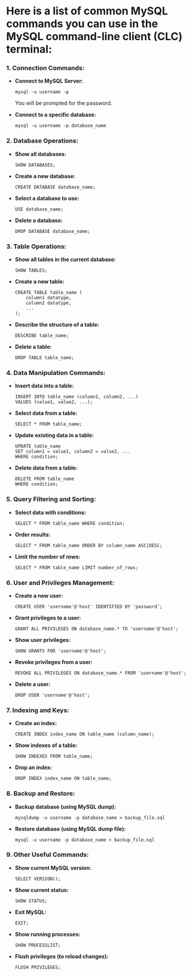 # Here is a list of common MySQL commands you can use in the MySQL command-line client (CLC) terminal:

### 1\. **Connection Commands:**

-   **Connect to MySQL Server:**

    ```
    mysql -u username -p

    ```

    You will be prompted for the password.

-   **Connect to a specific database:**

    ```
    mysql -u username -p database_name

    ```

### 2\. **Database Operations:**

-   **Show all databases:**

    ```
    SHOW DATABASES;

    ```

-   **Create a new database:**

    ```
    CREATE DATABASE database_name;

    ```

-   **Select a database to use:**

    ```
    USE database_name;

    ```

-   **Delete a database:**

    ```
    DROP DATABASE database_name;

    ```

### 3\. **Table Operations:**

-   **Show all tables in the current database:**

    ```
    SHOW TABLES;

    ```

-   **Create a new table:**

    ```
    CREATE TABLE table_name (
        column1 datatype,
        column2 datatype,
        ...
    );

    ```

-   **Describe the structure of a table:**

    ```
    DESCRIBE table_name;

    ```

-   **Delete a table:**

    ```
    DROP TABLE table_name;

    ```

### 4\. **Data Manipulation Commands:**

-   **Insert data into a table:**

    ```
    INSERT INTO table_name (column1, column2, ...)
    VALUES (value1, value2, ...);

    ```

-   **Select data from a table:**

    ```
    SELECT * FROM table_name;

    ```

-   **Update existing data in a table:**

    ```
    UPDATE table_name
    SET column1 = value1, column2 = value2, ...
    WHERE condition;

    ```

-   **Delete data from a table:**

    ```
    DELETE FROM table_name
    WHERE condition;

    ```

### 5\. **Query Filtering and Sorting:**

-   **Select data with conditions:**

    ```
    SELECT * FROM table_name WHERE condition;

    ```

-   **Order results:**

    ```
    SELECT * FROM table_name ORDER BY column_name ASC|DESC;

    ```

-   **Limit the number of rows:**

    ```
    SELECT * FROM table_name LIMIT number_of_rows;

    ```

### 6\. **User and Privileges Management:**

-   **Create a new user:**

    ```
    CREATE USER 'username'@'host' IDENTIFIED BY 'password';

    ```

-   **Grant privileges to a user:**

    ```
    GRANT ALL PRIVILEGES ON database_name.* TO 'username'@'host';

    ```

-   **Show user privileges:**

    ```
    SHOW GRANTS FOR 'username'@'host';

    ```

-   **Revoke privileges from a user:**

    ```
    REVOKE ALL PRIVILEGES ON database_name.* FROM 'username'@'host';

    ```

-   **Delete a user:**

    ```
    DROP USER 'username'@'host';

    ```

### 7\. **Indexing and Keys:**

-   **Create an index:**

    ```
    CREATE INDEX index_name ON table_name (column_name);

    ```

-   **Show indexes of a table:**

    ```
    SHOW INDEXES FROM table_name;

    ```

-   **Drop an index:**

    ```
    DROP INDEX index_name ON table_name;

    ```

### 8\. **Backup and Restore:**

-   **Backup database (using MySQL dump):**

    ```
    mysqldump -u username -p database_name > backup_file.sql

    ```

-   **Restore database (using MySQL dump file):**

    ```
    mysql -u username -p database_name < backup_file.sql

    ```

### 9\. **Other Useful Commands:**

-   **Show current MySQL version:**

    ```
    SELECT VERSION();

    ```

-   **Show current status:**

    ```
    SHOW STATUS;

    ```

-   **Exit MySQL:**

    ```
    EXIT;

    ```

-   **Show running processes:**

    ```
    SHOW PROCESSLIST;

    ```

-   **Flush privileges (to reload changes):**

    ```
    FLUSH PRIVILEGES;

    ```
